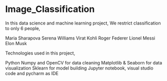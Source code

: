 # Image_Classification

In this data science and machine learning project, We restrict classification to only 6 people,

Maria Sharapova
Serena Williams
Virat Kohli
Roger Federer
Lionel Messi
Elon Musk

Technologies used in this project,

Python
Numpy and OpenCV for data cleaning
Matplotlib & Seaborn for data visualization
Sklearn for model building
Jupyter notebook, visual studio code and pycharm as IDE

